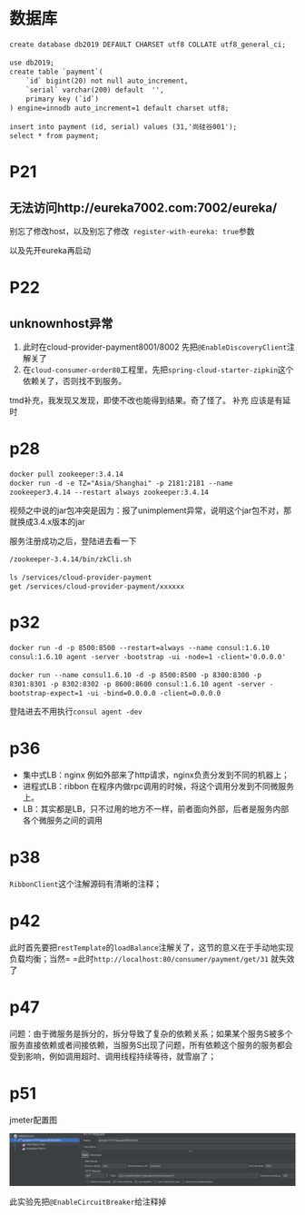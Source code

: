 # 数据库

```mysql
create database db2019 DEFAULT CHARSET utf8 COLLATE utf8_general_ci;

use db2019;
create table `payment`(
    `id` bigint(20) not null auto_increment,
    `serial` varchar(200) default  '',
    primary key (`id`)
) engine=innodb auto_increment=1 default charset utf8;

insert into payment (id, serial) values (31,'尚硅谷001');
select * from payment;
```

# P21
## 无法访问http://eureka7002.com:7002/eureka/

别忘了修改host，以及别忘了修改` register-with-eureka: true`参数

以及先开eureka再启动

# P22

## unknownhost异常
1. 此时在cloud-provider-payment8001/8002 先把`@EnableDiscoveryClient`注解关了
2. 在`cloud-consumer-order80`工程里，先把`spring-cloud-starter-zipkin`这个依赖关了，否则找不到服务。

tmd补充，我发现又发现，即使不改也能得到结果。奇了怪了。
补充 应该是有延时

# p28

```shell
docker pull zookeeper:3.4.14
docker run -d -e TZ="Asia/Shanghai" -p 2181:2181 --name zookeeper3.4.14 --restart always zookeeper:3.4.14
```

视频之中说的jar包冲突是因为：报了unimplement异常，说明这个jar包不对，那就换成3.4.x版本的jar

服务注册成功之后，登陆进去看一下
```shell
/zookeeper-3.4.14/bin/zkCli.sh

ls /services/cloud-provider-payment
get /services/cloud-provider-payment/xxxxxx
```

# p32

```shell
docker run -d -p 8500:8500 --restart=always --name consul:1.6.10 consul:1.6.10 agent -server -bootstrap -ui -node=1 -client='0.0.0.0'

docker run --name consul1.6.10 -d -p 8500:8500 -p 8300:8300 -p 8301:8301 -p 8302:8302 -p 8600:8600 consul:1.6.10 agent -server -bootstrap-expect=1 -ui -bind=0.0.0.0 -client=0.0.0.0
```
登陆进去不用执行`consul agent -dev`

# p36
- 集中式LB：nginx 例如外部来了http请求，nginx负责分发到不同的机器上；
- 进程式LB：ribbon 在程序内做rpc调用的时候，将这个调用分发到不同微服务上。
- LB：其实都是LB，只不过用的地方不一样，前者面向外部，后者是服务内部各个微服务之间的调用

# p38
`RibbonClient`这个注解源码有清晰的注释；

# p42
此时首先要把`restTemplate`的`loadBalance`注解关了，这节的意义在于手动地实现负载均衡；当然= =此时`http://localhost:80/consumer/payment/get/31` 就失效了

# p47
问题：由于微服务是拆分的，拆分导致了复杂的依赖关系；如果某个服务S被多个服务直接依赖或者间接依赖，当服务S出现了问题，所有依赖这个服务的服务都会受到影响，例如调用超时、调用线程持续等待，就雪崩了；

# p51



jmeter配置图

![image-20220130144224612](笔记.assets/image-20220130144224612.png)

此实验先把`@EnableCircuitBreaker`给注释掉
